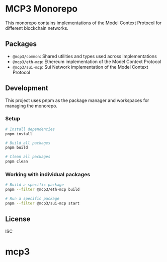 # MCP3 Monorepo

This monorepo contains implementations of the Model Context Protocol for different blockchain networks.

## Packages

- `@mcp3/common`: Shared utilities and types used across implementations
- `@mcp3/eth-mcp`: Ethereum implementation of the Model Context Protocol
- `@mcp3/sui-mcp`: Sui Network implementation of the Model Context Protocol

## Development

This project uses pnpm as the package manager and workspaces for managing the monorepo.

### Setup

```bash
# Install dependencies
pnpm install

# Build all packages
pnpm build

# Clean all packages
pnpm clean
```

### Working with individual packages

```bash
# Build a specific package
pnpm --filter @mcp3/eth-mcp build

# Run a specific package
pnpm --filter @mcp3/sui-mcp start
```

## License

ISC
# mcp3
